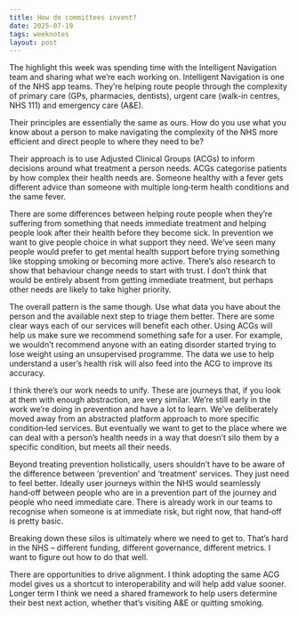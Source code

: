 ```yaml
---
title: How do committees invent?
date: 2025-07-19
tags: weeknotes
layout: post
---
```


The highlight this week was spending time with the Intelligent Navigation team and sharing what we’re each working on. Intelligent Navigation is one of the NHS app teams. They’re helping route people through the complexity of primary care (GPs, pharmacies, dentists), urgent care (walk-in centres, NHS 111) and emergency care (A&E).

Their principles are essentially the same as ours. How do you use what you know about a person to make navigating the complexity of the NHS more efficient and direct people to where they need to be?

Their approach is to use Adjusted Clinical Groups (ACGs) to inform decisions around what treatment a person needs. ACGs categorise patients by how complex their health needs are. Someone healthy with a fever gets different advice than someone with multiple long‑term health conditions and the same fever.

There are some differences between helping route people when they’re suffering from something that needs immediate treatment and helping people look after their health before they become sick. In prevention we want to give people choice in what support they need. We’ve seen many people would prefer to get mental health support before trying something like stopping smoking or becoming more active. There’s also research to show that behaviour change needs to start with trust. I don’t think that would be entirely absent from getting immediate treatment, but perhaps other needs are likely to take higher priority.

The overall pattern is the same though. Use what data you have about the person and the available next step to triage them better. There are some clear ways each of our services will benefit each other. Using ACGs will help us make sure we recommend something safe for a user. For example, we wouldn’t recommend anyone with an eating disorder started trying to lose weight using an unsupervised programme. The data we use to help understand a user’s health risk will also feed into the ACG to improve its accuracy.

I think there’s our work needs to unify. These are journeys that, if you look at them with enough abstraction, are very similar. We’re still early in the work we’re doing in prevention and have a lot to learn. We’ve deliberately moved away from an abstracted platform approach to more specific condition‑led services. But eventually we want to get to the place where we can deal with a person’s health needs in a way that doesn’t silo them by a specific condition, but meets all their needs.

Beyond treating prevention holistically, users shouldn’t have to be aware of the difference between ‘prevention’ and ‘treatment‘ services. They just need to feel better. Ideally user journeys within the NHS would seamlessly hand‑off between people who are in a prevention part of the journey and people who need immediate care. There is already work in our teams to recognise when someone is at immediate risk, but right now, that hand‑off is pretty basic.

Breaking down these silos is ultimately where we need to get to. That’s hard in the NHS – different funding, different governance, different metrics. I want to figure out how to do that well.

There are opportunities to drive alignment. I think adopting the same ACG model gives us a shortcut to interoperability and will help add value sooner. Longer term I think we need a shared framework to help users determine their best next action, whether that’s visiting A&E or quitting smoking.
